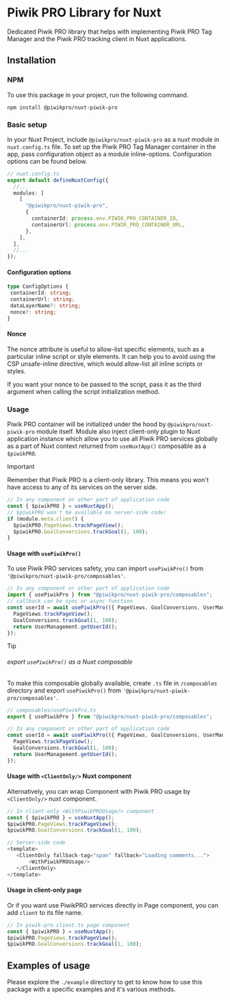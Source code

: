 # Piwik PRO Library for Nuxt

Dedicated Piwik PRO library that helps with implementing Piwik PRO Tag Manager and the Piwik PRO tracking client in Nuxt applications.

## Installation

### NPM

To use this package in your project, run the following command.

```
npm install @piwikpro/nuxt-piwik-pro
```

### Basic setup

In your Nuxt Project, include `@piwikpro/nuxt-piwik-pro` as a nuxt module in `nuxt.config.ts` file. To set up the Piwik PRO Tag Manager container in the app, pass configuration object as a module inline-options. Configuration options can be found below.

```ts
// nuxt.config.ts
export default defineNuxtConfig({
  //...
  modules: [
    [
      "@piwikpro/nuxt-piwik-pro",
      {
        containerId: process.env.PIWIK_PRO_CONTAINER_ID,
        containerUrl: process.env.PIWIK_PRO_CONTAINER_URL,
      },
    ],
  ],
  //...
});
```

#### Configuration options

```ts
type ConfigOptions {
 containerId: string;
 containerUrl: string;
 dataLayerName?: string;
 nonce?: string;
}
```

#### Nonce

The nonce attribute is useful to allow-list specific elements, such as a particular inline script or style elements. It can help you to avoid using the CSP unsafe-inline directive, which would allow-list all inline scripts or styles.

If you want your nonce to be passed to the script, pass it as the third argument when calling the script initialization method.

### Usage

Piwik PRO container will be initialized under the hood by `@piwikpro/nuxt-piwik-pro` module itself. Module also inject client-only plugin to Nuxt application instance which allow you to use all Piwik PRO services globally as a part of Nuxt context returned from `useNuxtApp()` composable as a `$piwikPRO`.

> [!IMPORTANT]  
> Remember that Piwik PRO is a client-only library. This means you won't have access to any of its services on the server side.

```ts
// In any component or other part of application code
const { $piwikPRO } = useNuxtApp();
// $piwikPRO won't be available on server-side code!
if (module.meta.client) {
  $piwikPRO.PageViews.trackPageView();
  $piwikPRO.GoalConversions.trackGoal(1, 100);
}
```

#### Usage with `usePiwikPro()`

To use Piwik PRO services safety, you can import `usePiwikPro()` from `'@piwikpro/nuxt-piwik-pro/composables'`.

```ts
// In any component or other part of application code
import { usePiwikPro } from "@piwikpro/nuxt-piwik-pro/composables";
// callback can be sync or async function
const userId = await usePiwikPro(({ PageViews, GoalConversions, UserManagement }) => {
  PageViews.trackPageView();
  GoalConversions.trackGoal(1, 100);
  return UserManagement.getUserId();
});
```

> [!TIP]
>
> ###### export `usePiwikPro()` as a Nuxt composable
>
> To make this composable globally available, create `.ts` file in `/composables` directory and export `usePiwikPro()` from `'@piwikpro/nuxt-piwik-pro/composables'`.
>
> ```ts
> // composables/usePiwikPro.ts
> export { usePiwikPro } from "@piwikpro/nuxt-piwik-pro/composables";
> ```
>
> ```ts
> // In any component or other part of application code
> const userId = await usePiwikPro(({ PageViews, GoalConversions, UserManagement }) => {
>   PageViews.trackPageView();
>   GoalConversions.trackGoal(1, 100);
>   return UserManagement.getUserId();
> });
> ```

#### Usage with `<ClientOnly/>` Nuxt component

Alternatively, you can wrap Component with Piwik PRO usage by `<ClientOnly/>` nuxt component.

```ts
// In client-only <WithPiwikPROUsage/> component
const { $piwikPRO } = useNuxtApp();
$piwikPRO.PageViews.trackPageView();
$piwikPRO.GoalConversions.trackGoal(1, 100);
```

```ts
// Server-side code
<template>
   <ClientOnly fallback-tag="span" fallback="Loading comments...">
       <WithPiwikPROUsage/>
   </ClientOnly>
</template>
```

#### Usage in client-only page

Or if you want use PiwikPRO services directly in Page component, you can add `client` to its file name.

```ts
// In piwik-pro.client.ts page component
const { $piwikPRO } = useNuxtApp();
$piwikPRO.PageViews.trackPageView();
$piwikPRO.GoalConversions.trackGoal(1, 100);
```

## Examples of usage

Please explore the `./example` directory to get to know how to use this package with a specific examples and it's various methods.
